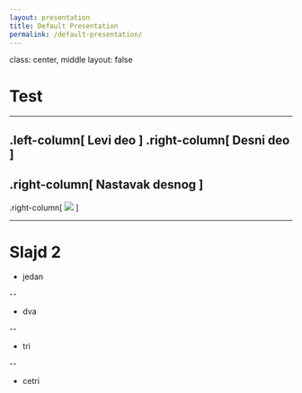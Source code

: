```yaml
---
layout: presentation
title: Default Presentation
permalink: /default-presentation/
---
```


class: center, middle
layout: false

# Test

---

.left-column[
  Levi deo
]
.right-column[
  Desni deo
]
--
.right-column[
  Nastavak desnog
]
--
.right-column[
  ![](https://1-2-3.github.io/remark-it/static/himg222.jpg)
]

---

# Slajd 2

* jedan

--
* dva

--
* tri

--
* cetri
